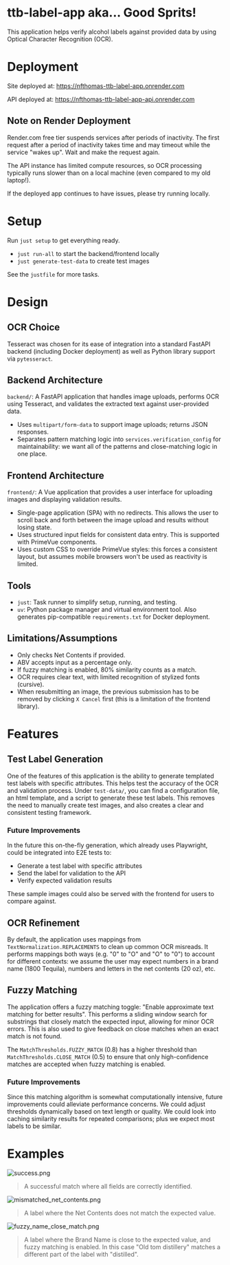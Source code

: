 # ttb-label-app aka... Good Sprits!

This application helps verify alcohol labels against provided data by using Optical Character Recognition (OCR).

# Deployment

Site deployed at: https://nfthomas-ttb-label-app.onrender.com

API deployed at: https://nfthomas-ttb-label-app-api.onrender.com

## Note on Render Deployment

Render.com free tier suspends services after periods of inactivity. The first request after a period of inactivity takes time and may timeout while the service "wakes up". Wait and make the request again.

The API instance has limited compute resources, so OCR processing typically runs slower than on a local machine (even compared to my old laptop!).

If the deployed app continues to have issues, please try running locally.

# Setup

Run `just setup` to get everything ready.

- `just run-all` to start the backend/frontend locally
- `just generate-test-data` to create test images

See the `justfile` for more tasks.

# Design

## OCR Choice

Tesseract was chosen for its ease of integration into a standard FastAPI backend (including Docker deployment) as well as Python library support via `pytesseract`. 

## Backend Architecture

`backend/`: A FastAPI application that handles image uploads, performs OCR using Tesseract, and validates the extracted text against user-provided data.

- Uses `multipart/form-data` to support image uploads; returns JSON responses.
- Separates pattern matching logic into `services.verification_config` for maintainability: we want all of the patterns and close-matching logic in one place.

## Frontend Architecture

`frontend/`: A Vue application that provides a user interface for uploading images and displaying validation results.

- Single-page application (SPA) with no redirects. This allows the user to scroll back and forth between the image upload and results without losing state.
- Uses structured input fields for consistent data entry. This is supported with PrimeVue components.
- Uses custom CSS to override PrimeVue styles: this forces a consistent layout, but assumes mobile browsers won't be used as reactivity is limited.

## Tools

- `just`: Task runner to simplify setup, running, and testing.
- `uv`: Python package manager and virtual environment tool. Also generates pip-compatible `requirements.txt` for Docker deployment.

## Limitations/Assumptions

- Only checks Net Contents if provided.
- ABV accepts input as a percentage only.
- If fuzzy matching is enabled, 80% similarity counts as a match.
- OCR requires clear text, with limited recognition of stylized fonts (cursive).
- When resubmitting an image, the previous submission has to be removed by clicking `X Cancel` first (this is a limitation of the frontend library).

# Features

## Test Label Generation

One of the features of this application is the ability to generate templated test labels with specific attributes. This helps test the accuracy of the OCR and validation process. Under `test-data/`, you can find a configuration file, an html template, and a script to generate these test labels. This removes the need to manually create test images, and also creates a clear and consistent testing framework.

### Future Improvements

In the future this on-the-fly generation, which already uses Playwright, could be integrated into E2E tests to:

- Generate a test label with specific attributes
- Send the label for validation to the API
- Verify expected validation results

These sample images could also be served with the frontend for users to compare against.

## OCR Refinement

By default, the application uses mappings from `TextNormalization.REPLACEMENTS` to clean up common OCR misreads. It performs mappings both ways (e.g. "0" to "O" and "O" to "0") to account for different contexts: we assume the user may expect numbers in a brand name (1800 Tequila), numbers and letters in the net contents (20 oz), etc.

## Fuzzy Matching

The application offers a fuzzy matching toggle: "Enable approximate text matching for better results". This performs a sliding window search for substrings that closely match the expected input, allowing for minor OCR errors. This is also used to give feedback on close matches when an exact match is not found.

The `MatchThresholds.FUZZY_MATCH` (0.8) has a higher threshold than `MatchThresholds.CLOSE_MATCH` (0.5) to ensure that only high-confidence matches are accepted when fuzzy matching is enabled.

### Future Improvements

Since this matching algorithm is somewhat computationally intensive, future improvements could alleviate performance concerns. We could adjust thresholds dynamically based on text length or quality. We could look into caching similarity results for repeated comparisons; plus we expect most labels to be similar.

# Examples

![success.png](docs/success.png)

> A successful match where all fields are correctly identified.

![mismatched_net_contents.png](docs/mismatched_net_contents.png)

> A label where the Net Contents does not match the expected value.

![fuzzy_name_close_match.png](docs/fuzzy_name_close_match.png)

> A label where the Brand Name is close to the expected value, and fuzzy matching is enabled. In this case "Old tom distillery" matches a different part of the label with "distilled".